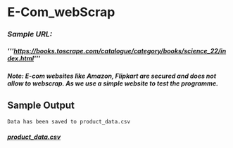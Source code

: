 # E-Com_webScrap

### ***Sample URL:***
##### '''https://books.toscrape.com/catalogue/category/books/science_22/index.html'''
#### *Note: E-com websites like Amazon, Flipkart are secured and does not allow to webscrap. As we use a simple website to test the programme.*

## Sample Output
``` Enter the URL :  https://books.toscrape.com/catalogue/category/books/science_22/index.html 
Data has been saved to product_data.csv
```
##### [product_data.csv](https://github.com/user-attachments/files/17184763/product_data.csv)

